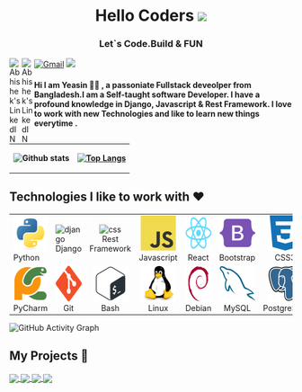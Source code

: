 
<h1 align="center"> Hello Coders <img src="https://media.giphy.com/media/hvRJCLFzcasrR4ia7z/giphy.gif" width="25px"> </h1>
<h3 align ="center"> <strong> Let`s Code.Build & FUN </strong> </h3>
<p >
<a href="https://www.github.com/yeazin/">
  <img align="left" alt="Abhishek's LinkedIN" width="22px" src="https://raw.githubusercontent.com/peterthehan/peterthehan/master/assets/github.svg" />
</a>
<a href="https://www.linkedin.com/in/yeazin/">
  <img align="left" alt="Abhishek's LinkedIN" width="22px" src="https://raw.githubusercontent.com/peterthehan/peterthehan/master/assets/linkedin.svg" />
</a>

 


[![Gmail](https://img.shields.io/badge/%20-Send%20Mail-black?color=14171A&labelColor=ef5350&logo=gmail&logoColor=ffffff)](mailto:naz.yeasin@gmail.com)
![](https://komarev.com/ghpvc/?username=yeazin&color=brightgreen)

<h4>Hi I am Yeasin 💇‍♂️ , a passoniate Fullstack deveolper from Bangladesh.I am a Self-taught software Developer. I have a profound knowledge in Django, Javascript & Rest Framework. I love to work with new Technologies and like to learn new things everytime .<h4>

 <table align="center">
   <tr>
     <td> 
  
![Github stats](https://github-readme-stats.vercel.app/api?username=yeazin&theme=radical&show_icons=true&count_private=true&hide=issues) </td>
     <td> [![Top Langs](https://github-readme-stats.vercel.app/api/top-langs/?username=yeazin&theme=radical&layout=compact)](https://github.com/yeazin) </td>
   </tr>
  </table>
  



  
<h2> Technologies I like to work with ❤️</h2>
 <table>
   <tr>
      <td>
        <img alt="python" height=64px src="https://raw.githubusercontent.com/devicons/devicon/master/icons/python/python-original.svg">
        <br> Python
     </td>
     <td>
      <img alt="django" height=64px src="https://cdn.worldvectorlogo.com/logos/django.svg">
       <br> Django 
     </td>
          <td align="center">
       <img alt="css" height=64px src= "https://storage.caktusgroup.com/media/blog-images/drf-logo2.png">
       <br> Rest Framework
     </td>
      <td align="center">
      <img alt="javascript" height=64px src="https://raw.githubusercontent.com/devicons/devicon/master/icons/javascript/javascript-original.svg">
      <br>Javascript
    </td>
          <td align="center">
       <img alt="React" height=64px src="https://github.com/devicons/devicon/blob/master/icons/react/react-original.svg">
       <br> React
     </td> 
     <td align="center">
      <img alt="bootstrap" height=64px src="https://raw.githubusercontent.com/devicons/devicon/master/icons/bootstrap/bootstrap-plain.svg">
      <br>Bootstrap
    </td>
     <td align="center">
       <img alt="css" height=64px src= "https://github.com/devicons/devicon/blob/master/icons/css3/css3-plain.svg">
       <br> CSS3
     </td>
     <td align="center">
       <img alt="vscode" height=64px src="https://github.com/devicons/devicon/blob/master/icons/vscode/vscode-original.svg">
       <br> VSCode
     </td> 
      <td align="center">
       <img alt="docker" height=64px src="https://github.com/devicons/devicon/blob/master/icons/docker/docker-plain.svg">
       <br> Docker
     </td> 
   </tr>
   <tr>
          <td align="center">
       <img alt="pycahrm" height=64px src="https://github.com/devicons/devicon/blob/master/icons/pycharm/pycharm-original.svg">
       <br> PyCharm
     </td> 
     <td align="center">
       <img alt="git" height=64px src="https://github.com/devicons/devicon/blob/master/icons/git/git-original.svg">
       <br> Git
     </td>
        <td align="center">
       <img alt="bash" height=64px src="https://github.com/devicons/devicon/blob/master/icons/bash/bash-plain.svg">
       <br> Bash
     </td>
    <td align="center">
       <img alt="linux" height=64px src="https://github.com/devicons/devicon/blob/master/icons/linux/linux-original.svg">
       <br> Linux
     </td>   
    <td align="center">
       <img alt="sql" height=64px src="https://github.com/devicons/devicon/blob/master/icons/debian/debian-original.svg">
       <br> Debian
     </td> 
       <td align="center">
       <img alt="debian" height=64px src="https://github.com/devicons/devicon/blob/master/icons/mysql/mysql-original.svg">
       <br> MySQL
     </td> 
       <td align="center">
       <img alt="Posql" height=64px src="https://github.com/devicons/devicon/blob/master/icons/postgresql/postgresql-original.svg">
       <br> PostgreSQL
     </td>  
    <td align="center">
       <img alt="wordpress" height=64px src="https://github.com/devicons/devicon/blob/master/icons/wordpress/wordpress-original.svg">
       <br> WordPress
     </td> 
     <td align="center">
       <img alt="html5" height=64px src="https://github.com/devicons/devicon/blob/master/icons/html5/html5-original.svg">
       <br> HTML5
     </td> 
   </tr>

 </table>
 





![GitHub Activity Graph](https://activity-graph.herokuapp.com/graph?username=yeazin&bg_color=nord&color=708090&line=24292e&point=24292e&area=true&hide_border=true) 


 
 
<h2> My Projects 📁</h2>
<a href="https://github.com/yeazin/Movement-Pass-Clone">
  <img align="center" src="https://github-readme-stats.vercel.app/api/pin/?username=yeazin&theme=react&repo=Movement-Pass-Clone" />
</a>
<a href="https://github.com/yeazin/Multi-Authors-advanced-Django-Blog">
  <img align="center" src="https://github-readme-stats.vercel.app/api/pin/?username=yeazin&theme=react&repo=Multi-Authors-advanced-Django-Blog" />
</a>
 <a href="https://github.com/yeazin/Stackoverflow-Clone">
  <img align="center" src="https://github-readme-stats.vercel.app/api/pin/?username=yeazin&theme=react&repo=Stackoverflow-Clone" />
</a>
 <a href="https://github.com/yeazin/Zooming-cls">
  <img align="center" src="https://github-readme-stats.vercel.app/api/pin/?username=yeazin&theme=react&repo=Zooming-cls" />
</a>
<!--
**yeazin/yeazin** is a ✨ _special_ ✨ repository because its `README.md` (this file) appears on your GitHub profile.

Here are some ideas to get you started:

 🔭 I’m currently working on ...##Python & Django
- 🌱 I’m currently learning ...
- 👯 I’m looking to collaborate on ...
- 🤔 I’m looking for help with ...
- 💬 Ask me about ...
- 📫 How to reach me: ...
- 😄 Pronouns: ...
- ⚡ Fun fact: ...
<a href="https://github.com/yeazin/stargazers"><img src="https://img.shields.io/github/stars/yeazin" alt="Stars Badge"/></a>
-->
